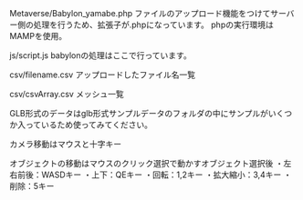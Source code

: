 Metaverse/Babylon_yamabe.php
ファイルのアップロード機能をつけてサーバー側の処理を行うため、拡張子が.phpになっています。
phpの実行環境はMAMPを使用。


js/script.js
babylonの処理はここで行っています。

csv/filename.csv
アップロードしたファイル名一覧

csv/csvArray.csv
メッシュ一覧


GLB形式のデータはglb形式サンプルデータのフォルダの中にサンプルがいくつか入っているため使ってみてください。


カメラ移動はマウスと十字キー

オブジェクトの移動はマウスのクリック選択で動かすオブジェクト選択後
・左右前後：WASDキー
・上下：QEキー
・回転：1,2キー
・拡大縮小：3,4キー
・削除：5キー